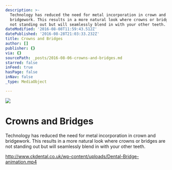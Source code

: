 ```yaml
---
description: >-
  Technology has reduced the need for metal incorporation in crown and
  bridgework. This results in a more natural look where crowns or bridges are
  not standing out but will seamlessly blend in with your other teeth.
dateModified: '2016-08-08T11:59:43.512Z'
datePublished: '2016-08-28T21:03:33.232Z'
title: Crowns and Bridges
author: []
publisher: {}
via: {}
sourcePath: _posts/2016-08-06-crowns-and-bridges.md
starred: false
inFeed: true
hasPage: false
inNav: false
_type: MediaObject

---
```

![](https://the-grid-user-content.s3-us-west-2.amazonaws.com/91693642-d4f4-41f3-804a-2f802c0d8c10.jpg)

# Crowns and Bridges

Technology has reduced the need for metal incorporation in crown and bridgework. This results in a more natural look where crowns or bridges are not standing out but will seamlessly blend in with your other teeth.

http://www.ckdental.co.uk/wp-content/uploads/Dental-Bridge-animation.mp4